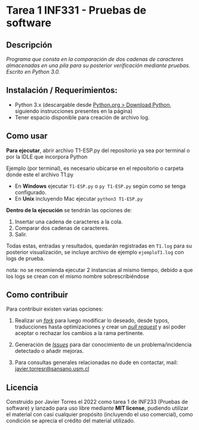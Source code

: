 # Tarea 1 INF331 - Pruebas de software

## Descripción

*Programa que consta en la comparación de dos cadenas de caracteres almacenadas en una pila para su posterior verificación mediante pruebas. Escrito en Python 3.0.*

## Instalación / Requerimientos:

- Python 3.x (descargable desde [Python.org > Download Python](https://www.python.org/downloads/), siguiendo instrucciones presentes en la página)
- Tener espacio disponible para creación de archivo log.

## Como usar

**Para ejecutar**, abrir archivo T1-ESP.py del repositorio ya sea por terminal o por la IDLE que incorpora Python

Ejemplo (por terminal), es necesario ubicarse en el repositorio o carpeta donde este el archivo T1.py

- En **Windows** ejecutar `T1-ESP.py` o `py T1-ESP.py` según como se tenga configurado.
- En **Unix** incluyendo Mac ejecutar `python3 T1-ESP.py`

**Dentro de la ejecución** se tendrán las opciones de:

1. Insertar una cadena de caracteres a la cola.
2. Comparar dos cadenas de caracteres.
3. Salir.

Todas estas, entradas y resultados, quedarán registradas en `T1.log` para su posterior visualización, se incluye archivo de ejemplo  `ejemploT1.log` con logs de prueba.

nota: no se recomienda ejecutar 2 instancias al mismo tiempo, debido a que los logs se crean con el mismo nombre sobrescribiéndose

## Como contribuir

Para contribuir existen varias opciones:

1. Realizar un [*fork*](https://github.com/J122016/Tarea-1-INF331-UTFSM/fork) para luego modificar lo deseado, desde typos, traducciones hasta optimizaciones y crear un [*pull request*](https://github.com/J122016/Tarea-1-INF331-UTFSM/pulls) y así poder aceptar o rechazar los cambios a la rama pertinente.

2. Generación de [*Issues*](https://github.com/J122016/Tarea-1-INF331-UTFSM/issues) para dar conocimiento de un problema/incidencia detectado o añadir mejoras.
   
3. Para consultas generales relacionadas no dude en contactar, mail: [javier.torresr@sansano.usm.cl](malito:javier.torresr@sansano.usm.cl) 

## Licencia

Construido por Javier Torres el 2022 como tarea 1 de INF233 (Pruebas de software) y lanzado para uso libre mediante **MIT license**, pudiendo utilizar el material con casi cualquier propósito (incluyendo el uso comercial), como condición se aprecia el crédito del material utilizado.


